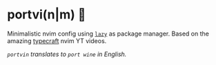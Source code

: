 # portvi(n|m) :wine_glass:

Minimalistic nvim config using [`lazy`]() as package manager. Based on the amazing [typecraft](https://www.youtube.com/@typecraft_dev) nvim YT videos.

_`portvin` translates to `port wine` in English._

